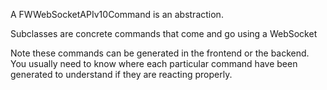 A FWWebSocketAPIv10Command is an abstraction.

Subclasses are concrete commands that come and go using a WebSocket

Note these commands can be generated in the frontend or the backend. You usually need to know where each particular command have been generated to understand if they are reacting properly.
